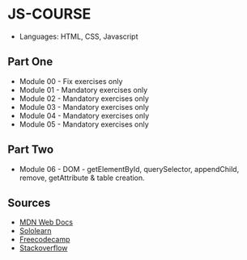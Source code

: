 # JS-COURSE
* Languages: HTML, CSS, Javascript

## Part One
* Module 00 - Fix exercises only
* Module 01 - Mandatory exercises only
* Module 02 - Mandatory exercises only
* Module 03 - Mandatory exercises only
* Module 04 - Mandatory exercises only
* Module 05 - Mandatory exercises only

## Part Two
* Module 06 - DOM - getElementById, querySelector, appendChild, remove, getAttribute & table creation.

## Sources
* [MDN Web Docs](https://developer.mozilla.org/en-US/docs/Web/JavaScript)
* [Sololearn](https://www.sololearn.com/)
* [Freecodecamp](https://www.freecodecamp.org/)
* [Stackoverflow](https://stackoverflow.com/)

